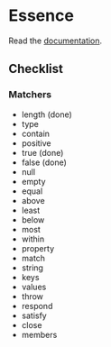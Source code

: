 # Essence

Read the [documentation](http://bound1ess.github.io/essence).

## Checklist

### Matchers

- length (done)
- type
- contain
- positive
- true (done)
- false (done)
- null
- empty
- equal
- above
- least
- below
- most
- within
- property
- match
- string
- keys
- values
- throw
- respond
- satisfy
- close
- members

